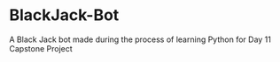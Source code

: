 # BlackJack-Bot
 A Black Jack bot made during the process of learning Python for Day 11 Capstone Project
